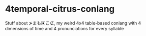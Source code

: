 # 4temporal-citrus-conlang
Stuff about ⊁まも▣こ⊄, my weird 4x4 table-based conlang with 4 dimensions of time and 4 pronunciations for every syllable
